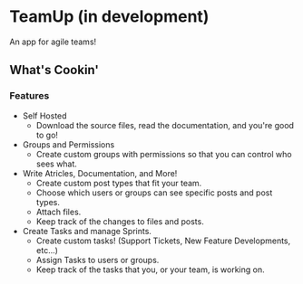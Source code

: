 # TeamUp (in development)
An app for agile teams!
## What's Cookin'
### Features
* Self Hosted
    * Download the source files, read the documentation, and you're good to go!
* Groups and Permissions
    * Create custom groups with permissions so that you can control who sees what.
* Write Atricles, Documentation, and More!
    * Create custom post types that fit your team.
    * Choose which users or groups can see specific posts and post types.
    * Attach files.
    * Keep track of the changes to files and posts.
* Create Tasks and manage Sprints.
    * Create custom tasks! (Support Tickets, New Feature Developments, etc...)
    * Assign Tasks to users or groups.
    * Keep track of the tasks that you, or your team, is working on.